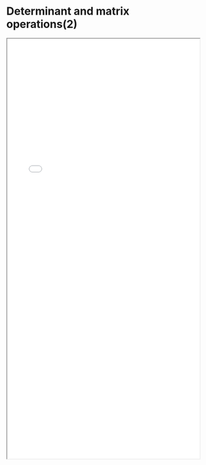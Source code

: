 # Determinant and matrix operations(2)


<!--more-->

<iframe src="/pdf/Determinant_and_MatrixOperation_2.pdf" height="1100px" width="100%"></iframe>




<!-- ## Credit: -->

